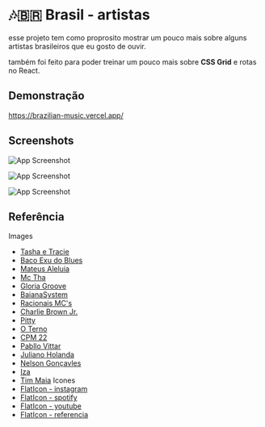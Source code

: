 
# 🎶🇧🇷 Brasil - artistas

esse projeto tem como proprosito mostrar um pouco mais sobre alguns artistas brasileiros que eu gosto de ouvir.

também foi feito para poder treinar um pouco mais sobre **CSS Grid** e rotas no React.




## Demonstração

https://brazilian-music.vercel.app/
## Screenshots

![App Screenshot](https://github.com/NataliaFrancisca/teste/blob/main/brazilian-music.png)

![App Screenshot](https://github.com/NataliaFrancisca/teste/blob/main/brazilian-music-artist.png)

![App Screenshot](https://github.com/NataliaFrancisca/teste/blob/main/brazilian-music-artist-responsive.png)


## Referência

 Images
 - [Tasha e Tracie](https://uploads.metropoles.com/wp-content/uploads/2021/09/28101403/rsz_dsc_6070.jpg)
 - [Baco Exu do Blues](https://i.scdn.co/image/ab67616d0000b2739ba77e3ca38205c4dbfc5e8b)
 - [Mateus Aleluia](https://i.scdn.co/image/ab6761610000e5eb70888163225639d57b8e795f)
 - [Mc Tha](https://i.scdn.co/image/ab67616d0000b2730c28ecd778baec8e4f293314)
 - [Gloria Groove](https://i.scdn.co/image/ab67616d0000b2731eb78f9f52e7ae1cf3282b42)
 - [BaianaSystem](https://i.scdn.co/image/ab6761610000e5ebbcac174b56220e53c9baad56)
 - [Racionais MC's](https://i.scdn.co/image/ab6761610000e5eb43a0d1ae0af71095fcb26726)
 - [Charlie Brown Jr.](https://lite-images-i.scdn.co/image/ab67616d0000b27360619292aee0b76c06e30a86)
 - [Pitty](https://i.scdn.co/image/ab6761610000e5ebcbb3bf7e1a99ee298b92d90c)
 - [O Terno](https://i.scdn.co/image/ab6761610000e5eb38fb1dfbcae1006ba225b4c3)
 - [CPM 22](https://i.scdn.co/image/ab6761610000e5ebf9a2f6d4c28847811ff1ca12)
 - [Pabllo Vittar](https://i.scdn.co/image/ab67616d0000b2734be82ed9d62777104d2b0e1c)
 - [Juliano Holanda](https://i.scdn.co/image/ab6761610000e5eb309b0c016f23e13d8a175050)
 - [Nelson Gonçavles](https://i.scdn.co/image/ab67616d0000b2737ee095666b7eed5235ae8faa)
 - [Iza](https://i.scdn.co/image/ab6761610000e5eb796a8c0d4e0b69216a1be578)
 - [Tim Maia](https://lite-images-i.scdn.co/image/ab67616d0000b27360e99c09e312cf4181a2c8b8)
Icones
- [FlatIcon - instagram](https://www.flaticon.com/br/icones-gratis/instagram)
- [FlatIcon - spotify](https://www.flaticon.com/br/icones-gratis/spotify)
- [FlatIcon - youtube](https://www.flaticon.com/br/icones-gratis/youtube)
- [FlatIcon - referencia](https://www.flaticon.com/br/icones-gratis/ligacao)
